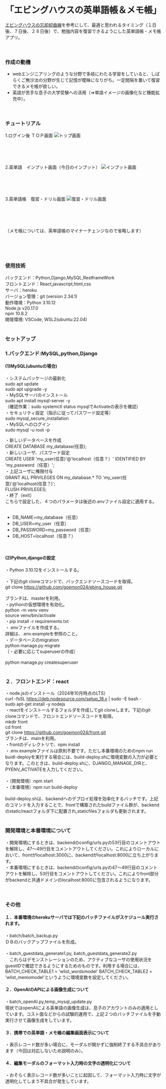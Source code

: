 # 「エビングハウスの英単語帳＆メモ帳」

 [エビングハウスの忘却却曲線](https://ja.wikipedia.org/wiki/%E5%BF%98%E5%8D%B4%E6%9B%B2%E7%B7%9A)を参考にして、最適と思われるタイミング（１日後、７日後、２８日後）で、勉強内容を復習できるようにした英単語帳・メモ帳アプリ。<br><br><br>
  
  
### 作成の動機
- webエンジニアリングのような分野で多岐にわたる学習をしていると、しばらくご無沙汰の分野が生じて記憶が曖昧になりがち。一定間隔を置いて復習できるメモ帳が欲しい。
- 英語が苦手な息子の大学受験への活用（⇒単語イメージの画像化など機能拡充中）。<br><br><br>

### チュートリアル
1.ログイン後 ＴＯＰ画面
![トップ画面](./static/images/image_top_react.png)<br><br><br><br><br>
  
2.英単語　インプット画面（今日のインプット）
![インプット画面](./static/images/image_input_react.png)<br><br><br><br><br>
  
3.英単語帳　復習・ドリル画面
![復習・ドリル画面](./static/images/image_card_react.png)<br><br><br><br><br>
  
（メモ帳については、英単語帳のマイナーチェンジなので省略します）<br><br><br><br><br>

### 使用技術
  バックエンド：Python,Django,MySQL,RestframeWork  
  フロントエンド：React,javascript,html,css  
  サーバ：heroku  
  バージョン管理：git (version 2.34.1)  
  動作環境：Python 3.10.12  
           Node.js v20.17.0  
           npm 10.8.2  
  開発環境: VSCode, WSL2(ubuntu:22.04)  
<br>

### セットアップ  
### 1.バックエンド:MySQL,python,Django  
#### (1)MySQL(ubuntuの場合)  
・システムパッケージの最新化  
sudo apt update  
sudo apt upgrade -y  
・MySQLサーバのインストール  
sudo apt install mysql-server -y  
（確認作業：sudo systemctl status mysqlでActivateの表示を確認）  
・セキュリティ設定（指示に従ってパスワード設定等）  
sudo mysql_secure_installation  
・MySQLへのログイン  
sudo mysql -u root -p  

・新しいデータベースを作成  
CREATE DATABASE my_database(任意);  
・新しいユーザ、パスワード設定  
CREATE USER 'my_user(任意)'@'localhost（任意？）' IDENTIFIED BY 'my_password（任意）';   
・上記ユーザに権限付与  
GRANT ALL PRIVILEGES ON my_database.* TO 'my_user(任意)'@'localhost(任意？)';  
FLUSH PRIVILEGES;  
・終了（exit）  
こちらで設定した、４つのパラメータは後述の.envファイル設定に適用する。  
<br>
- DB_NAME=my_database（任意）<br>
- DB_USER=my_user（任意）<br>
- DB_PASSWORD=my_password（任意）<br> 
- DB_HOST=localhost（任意？）<br>
<br>  

#### (2)Python,djangoの設定<br>
・Python 3.10.12をインストールする。<br>  
・下記のgit cloneコマンドで、バックエンドソースコードを取得。<br> 
git clone https://github.com/goemon024/ebing_house.git<br>  
ブランチは、masterを利用。<br>
・pythonの仮想環境を有効化。<br>
  python -m venv venv<br>
  source venv/bin/activate<br> 
・pip install -r requirements.txt<br>
・.envファイルを作成する。 <br>
  詳細は、.env.exampleを参照のこと。 <br> 
・データベースのmigration<br>
  python manage.py migrate<br>
  （・必要に応じてsuperuserの作成）<br>  
  python manage.py createsuperuser <br> 
<br>

### ２．フロントエンド：react <br>
・node.jsのインストール（2024年10月時点のLTS）<br> 
  curl -fsSL https://deb.nodesource.com/setup_18.x | sudo -E bash -<br>
  sudo apt-get install -y nodejs<br> 
・reactをインストールするフォルダを作成してgit cloneします。下記のgit cloneコマンドで、フロントエンドソースコードを取得。 <br> 
  mkdir front<br>
  cd front <br>
  git clone https://github.com/goemon024/front.git<br>
  ブランチは、mainを利用。<br> 
・frontのディレクトリで、npm install<br>
・.env.exampleファイルは原則不要です。ただし本番環境のためのnpm run buidl-deployを実行する場合には、build-deploy.shに環境変数の入力が必要となります。このときは、build-deploy.shに、DJANGO_MANAGE_DIRと、PYENV_ACTIVATEを入力してください。<br>  
・（開発環境）npm start<br>
・（本番環境）npm run build-deploy<br>  
  build-deploy.shは、backendへのデプロイ処理を効率化するバッチです。上記のコマンドを入力することで、frontで構築されたbuildファイル群が、backendのstatic/reactフォルダ下に配置され,staticfilesフォルダも更新されます。<br>
<br>

### 開発環境と本番環境について<br>
・開発環境にするときは、backendのconfig/urls.pyの53行目のコメントアウトを解除し、47～49行目をコメントアウトしてください。これによりローカルにおいて、frontがlocalhost:3000に、backendがlocalhost:8000に立ち上がります。<br>
・本番環境にするときは、backendのconfig/urls.pyの47～49行目のコメントアウトを解除し、53行目をコメントアウトしてください。これによりfront部分がbackendと共通ドメインのlocalhost:8000に包含されるようになります。<br>
<br><br>

### その他<br>
#### １．本番環境のherokuサーバでは下記のバッチファイルがスケジュール実行されます。<br>  
・batch/batch_backup.py<br>
  ＤＢのバックアップファイルを形成。<br>  
・batch_guestdata_generate1.py, batch_guestdata_generate2.py  
 　これらはデモンストレーションのため、アクティブなユーザの使用状況をguestIDで確認できるようにするためのものです。利用する場合には、BATCH_CHECK_TABLE1 = 'wlist_wordsmodel'
BATCH_CHECK_TABLE2 = 'wlist_memomodel'というように環境変数を設定してください。<br>
#### ２．OpenAIのAPIによる画像生成について  
・batch_openAI.py,temp_mysql_update.py<br>
 現状ではopenAIによる英単語の画像生成は、息子のアカウントのみの適用としています。コスト面などからの試験的運用で、上記２つのバッチファイルを手動実行させて画像生成をしています。<br>
#### ３．携帯での英単語・メモ帳の編集画面表示について<br>  
・表示レコード数が多い場合に、モーダルが開かずに強制終了する不具合があります（今回は対応しないため説明のみ）。<br>
#### ４．編集モーダルのフォーマット入力時の文字の透明化について<br>  
・おそらく表示レコード数が多いことに起因して、フォーマット入力時に文字が透明化してしまう不具合が発生しています。<br>
